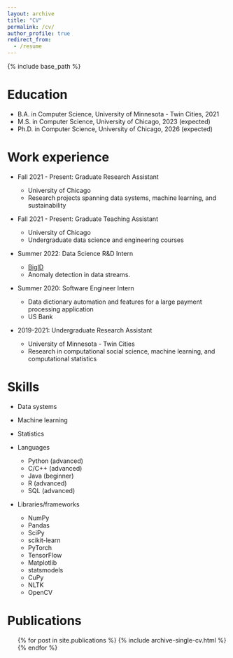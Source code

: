 ```yaml
---
layout: archive
title: "CV"
permalink: /cv/
author_profile: true
redirect_from:
  - /resume
---
```


{% include base_path %}

Education
======
* B.A. in Computer Science, University of Minnesota - Twin Cities, 2021
* M.S. in Computer Science, University of Chicago, 2023 (expected)
* Ph.D. in Computer Science, University of Chicago, 2026 (expected)

Work experience
======
* Fall 2021 - Present: Graduate Research Assistant
  * University of Chicago
  * Research projects spanning data systems, machine learning, and sustainability
 
* Fall 2021 - Present: Graduate Teaching Assistant
  * University of Chicago
  * Undergraduate data science and engineering courses

* Summer 2022: Data Science R&D Intern
  * [BigID](https://bigid.com/)
  * Anomaly detection in data streams.

* Summer 2020: Software Engineer Intern
  * Data dictionary automation and features for a large payment processing application
  * US Bank

* 2019-2021: Undergraduate Research Assistant
  * University of Minnesota - Twin Cities
  * Research in computational social science, machine learning, and computational statistics
  
Skills
======
* Data systems
* Machine learning
* Statistics
* Languages
  * Python (advanced)
  * C/C++ (advanced)
  * Java (beginner)
  * R (advanced)
  * SQL (advanced)

* Libraries/frameworks
  * NumPy
  * Pandas
  * SciPy
  * scikit-learn
  * PyTorch
  * TensorFlow
  * Matplotlib
  * statsmodels
  * CuPy
  * NLTK
  * OpenCV

Publications
======
  <ul>{% for post in site.publications %}
    {% include archive-single-cv.html %}
  {% endfor %}</ul>
  
<!-- Talks
======
  <ul>{% for post in site.talks %}
    {% include archive-single-talk-cv.html %}
  {% endfor %}</ul> -->
  
<!-- Teaching
======
  <ul>{% for post in site.teaching %}
    {% include archive-single-cv.html %}
  {% endfor %}</ul> -->
  
<!-- Service and leadership
======
* Currently signed in to 43 different slack teams -->
